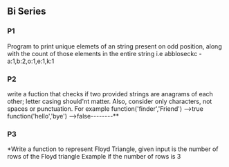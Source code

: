 ## Bi Series

### P1
Program to print unique elemets of an string present on odd position, along with the count of those elements in the entire string
i.e abbloseckc - a:1,b:2,o:1,e:1,k:1

### P2
write a fuction that checks if two provided strings are anagrams of each other; letter casing should'nt matter. Also, consider
only characters, not spaces or punctuation. For example
function('finder','Friend') -->true
function('hello','bye') -->false--------**

### P3
*Write a function to represent Floyd Triangle, given input is the number of rows of the Floyd triangle
Example if the number of rows is 3
